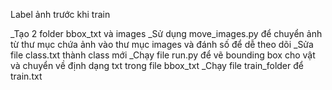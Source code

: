 Label ảnh trước khi train 

_Tạo 2 folder bbox_txt và images
_Sử dụng move_images.py để chuyển ảnh từ thư mục chứa ảnh vào thư mục images và đánh số để dễ theo dõi
_Sửa file class.txt thành class mới
_Chạy file run.py để vẽ bounding box cho vật và chuyển về định dạng txt trong file bbox_txt
_Chạy file train_folder để train.txt
